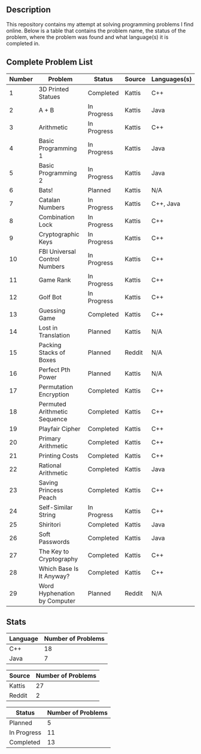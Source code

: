 ## Description
This repository contains my attempt at solving programming problems I find online. Below is a table that contains the problem name, the status of the problem, where the problem was found and what language(s) it is completed in.

## Complete Problem List
Number | Problem | Status | Source | Languages(s)
--- | ------------ | ------------ | ------------ | ------------
1 | 3D Printed Statues | Completed | Kattis | C++
2 | A + B | In Progress | Kattis | Java
3 | Arithmetic | In Progress | Kattis | C++
4 | Basic Programming 1 | In Progress | Kattis | Java
5 | Basic Programming 2 | In Progress | Kattis | Java
6 | Bats! | Planned | Kattis | N/A
7 | Catalan Numbers | In Progress | Kattis | C++, Java
8 | Combination Lock | In Progress | Kattis | C++
9 | Cryptographic Keys | In Progress | Kattis | C++
10 | FBI Universal Control Numbers | In Progress | Kattis | C++
11 | Game Rank | In Progress | Kattis | C++
12 | Golf Bot | In Progress | Kattis | C++
13 | Guessing Game | Completed | Kattis | C++
14 | Lost in Translation | Planned | Kattis | N/A
15 | Packing Stacks of Boxes | Planned | Reddit | N/A
16 | Perfect Pth Power | Planned | Kattis | N/A
17 | Permutation Encryption | Completed | Kattis | C++
18 | Permuted Arithmetic Sequence | Completed | Kattis | C++
19 | Playfair Cipher | Completed | Kattis | C++
20 | Primary Arithmetic | Completed | Kattis | C++
21 | Printing Costs | Completed | Kattis | C++
22 | Rational Arithmetic | Completed | Kattis | Java
23 | Saving Princess Peach | Completed | Kattis | C++
24 | Self-Similar String | In Progress | Kattis | C++
25 | Shiritori | Completed | Kattis | Java
26 | Soft Passwords | Completed | Kattis | Java
27 | The Key to Cryptography | Completed | Kattis | C++
28 | Which Base Is It Anyway? | Completed | Kattis | C++
29 | Word Hyphenation by Computer | Planned | Reddit | N/A

## Stats
Language | Number of Problems
--- | ---
C++ | 18
Java | 7

Source | Number of Problems
--- | ---
Kattis | 27
Reddit | 2

Status | Number of Problems
--- | ---
Planned | 5
In Progress | 11
Completed | 13
